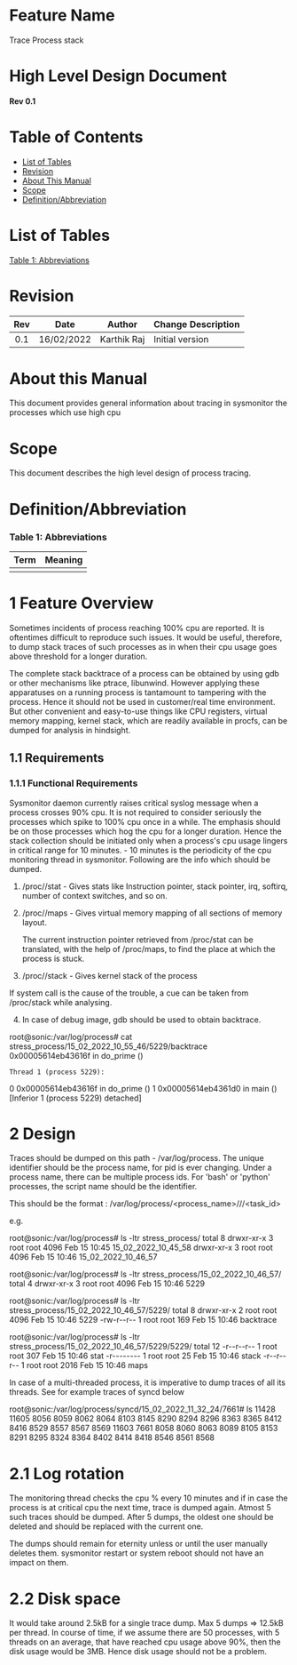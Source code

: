 # Feature Name
Trace Process stack
# High Level Design Document
#### Rev 0.1

# Table of Contents
  * [List of Tables](#list-of-tables)
  * [Revision](#revision)
  * [About This Manual](#about-this-manual)
  * [Scope](#scope)
  * [Definition/Abbreviation](#definitionabbreviation)
  
# List of Tables
[Table 1: Abbreviations](#table-1-abbreviations)

# Revision
| Rev |     Date    |       Author       | Change Description                |
|:---:|:-----------:|:------------------:|-----------------------------------|
| 0.1 | 16/02/2022  |   Karthik Raj        | Initial version                   |

# About this Manual
This document provides general information about tracing in sysmonitor the processes which use high cpu

# Scope
This document describes the high level design of process tracing.

# Definition/Abbreviation

### Table 1: Abbreviations
| **Term**                 | **Meaning**                         |
|--------------------------|-------------------------------------|
|                          |                                     |

# 1 Feature Overview

Sometimes incidents of process reaching 100% cpu are reported. It is oftentimes difficult to reproduce such issues. It would be useful, therefore, to dump stack traces of such processes as in when their cpu usage goes above threshold for a longer duration.

The complete stack backtrace of a process can be obtained by using gdb or other mechanisms like ptrace, libunwind. However applying these apparatuses on a running process is
tantamount to tampering with the process. Hence it should not be used in customer/real time environment. But other convenient and easy-to-use things like CPU registers,
virtual memory mapping, kernel stack, which are readily available in procfs, can be dumped for analysis in hindsight. 

## 1.1 Requirements

### 1.1.1 Functional Requirements
Sysmonitor daemon currently raises critical syslog message when a process crosses 90% cpu. It is not required to consider seriously the processes which spike to 100% cpu once in a while. The emphasis should be on those processes which hog the cpu for a longer duration. Hence the stack collection should be initiated only when a process's cpu usage lingers in critical range for 10 minutes. - 10 minutes is the periodicity of the cpu monitoring thread in sysmonitor. Following are the info which should be dumped.

1. /proc/<id>/stat      -  Gives stats like Instruction pointer, stack pointer, irq, softirq, number of context switches, and so on.
2. /proc/<id>/maps      -  Gives virtual memory mapping of all sections of memory layout.

    The current instruction pointer retrieved from /proc/stat can be translated, with the help of /proc/maps, to find the place at which the process is stuck. 

3. /proc/<id>/stack     -  Gives kernel stack of the process

  If system call is the cause of the trouble, a cue can be taken from /proc/stack while analysing.

4. In case of debug image, gdb should be used to obtain backtrace. 

root@sonic:/var/log/process# cat stress_process/15_02_2022_10_55_46/5229/backtrace
0x00005614eb43616f in do_prime ()

    Thread 1 (process 5229):
0  0x00005614eb43616f in do_prime ()
1  0x00005614eb4361d0 in main ()
        [Inferior 1 (process 5229) detached]

# 2 Design

Traces should be dumped on this path - /var/log/process. The unique identifier should be the process name, for pid is ever changing. Under a process name, there can be multiple
process ids. For 'bash' or 'python' processes, the script name should be the identifier.

This should be the format : /var/log/process/<process_name>/<timestamp>/<pid>/<task_id>

e.g.

root@sonic:/var/log/process# ls -ltr stress_process/
total 8
drwxr-xr-x 3 root root 4096 Feb 15 10:45 15_02_2022_10_45_58
drwxr-xr-x 3 root root 4096 Feb 15 10:46 15_02_2022_10_46_57

root@sonic:/var/log/process# ls -ltr stress_process/15_02_2022_10_46_57/
total 4
drwxr-xr-x 3 root root 4096 Feb 15 10:46 5229

root@sonic:/var/log/process# ls -ltr stress_process/15_02_2022_10_46_57/5229/
total 8
drwxr-xr-x 2 root root 4096 Feb 15 10:46 5229
-rw-r--r-- 1 root root  169 Feb 15 10:46 backtrace

root@sonic:/var/log/process# ls -ltr stress_process/15_02_2022_10_46_57/5229/5229/
total 12
-r--r--r-- 1 root root  307 Feb 15 10:46 stat
-r-------- 1 root root   25 Feb 15 10:46 stack
-r--r--r-- 1 root root 2016 Feb 15 10:46 maps

In case of a multi-threaded process, it is imperative to dump traces of all its threads. See for example traces of syncd below

root@sonic:/var/log/process/syncd/15_02_2022_11_32_24/7661# ls
11428  11605  8056  8059  8062  8064  8103  8145  8290  8294  8296  8363  8365  8412  8416  8529  8557  8567  8569
11603  7661   8058  8060  8063  8089  8105  8153  8291  8295  8324  8364  8402  8414  8418  8546  8561  8568


# 2.1  Log rotation

The monitoring thread checks the cpu % every 10 minutes and if in case the process is at critical cpu the next time, trace is dumped again.
Atmost 5 such traces should be dumped. After 5 dumps, the oldest one should be deleted and should be replaced with the current one.  

The dumps should remain for eternity unless or until the user manually deletes them. sysmonitor restart or system reboot should not have an impact on them. 

# 2.2 Disk space

It would take around 2.5kB for a single trace dump. Max 5 dumps => 12.5kB per thread. In course of time, if we assume there are 50 processes, with 5 threads on an average, that have reached cpu usage above 90%, then the disk usage would be 3MB. Hence disk usage should not be a problem. 
